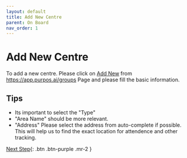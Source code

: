 ```yaml
---
layout: default
title: Add New Centre
parent: On Board
nav_order: 1
---
```


# Add New Centre

To add a new centre. Please click on <a href="https://app.purpos.ai/centers/new/">Add New</a> from <a href="https://app.purpos.ai/groups">https://app.purpos.ai/groups</a> Page and please fill the basic information.

## Tips

-   Its important to select the "Type"
-   "Area Name" should be more relevant.
-   "Address" Please select the address from auto-complete if possible. This will help us to find the exact location for attendence and other tracking.

[Next Step](/add-subscription/){: .btn .btn-purple .mr-2 }
